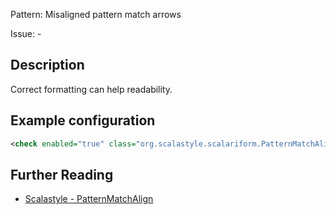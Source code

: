 Pattern: Misaligned pattern match arrows

Issue: -

## Description

Correct formatting can help readability.

## Example configuration

```xml
<check enabled="true" class="org.scalastyle.scalariform.PatternMatchAlignChecker" level="warning"/>
```
<a name="org_scalastyle_scalariform_ProcedureDeclarationChecker" />

## Further Reading

* [Scalastyle - PatternMatchAlign](http://www.scalastyle.org/rules-1.0.0.html#org_scalastyle_scalariform_PatternMatchAlignChecker)